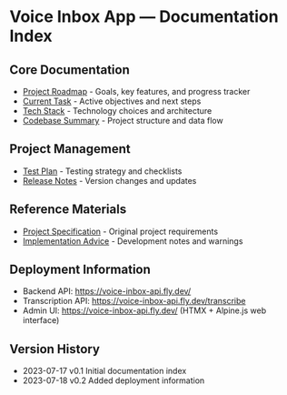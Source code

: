 # Voice Inbox App — Documentation Index

## Core Documentation

- [Project Roadmap](projectRoadmap.md) - Goals, key features, and progress tracker
- [Current Task](currentTask.md) - Active objectives and next steps
- [Tech Stack](techStack.md) - Technology choices and architecture
- [Codebase Summary](codebaseSummary.md) - Project structure and data flow

## Project Management

- [Test Plan](testPlan.md) - Testing strategy and checklists
- [Release Notes](releaseNotes.md) - Version changes and updates

## Reference Materials

- [Project Specification](Project-spec.md) - Original project requirements
- [Implementation Advice](advices.md) - Development notes and warnings

## Deployment Information

- Backend API: https://voice-inbox-api.fly.dev/
- Transcription API: https://voice-inbox-api.fly.dev/transcribe
- Admin UI: https://voice-inbox-api.fly.dev/ (HTMX + Alpine.js web interface)

## Version History
- 2023-07-17  v0.1  Initial documentation index
- 2023-07-18  v0.2  Added deployment information 